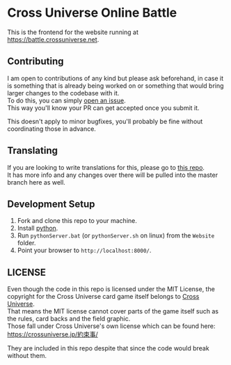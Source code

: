 # Cross Universe Online Battle
This is the frontend for the website running at https://battle.crossuniverse.net.

## Contributing
I am open to contributions of any kind but please ask beforehand, in case it is something that is already being worked on or something that would bring larger changes to the codebase with it.  
To do this, you can simply [open an issue](https://github.com/Psychpsyo/Cross-Universe-Online-Frontend/issues/new).  
This way you'll know your PR can get accepted once you submit it.  

This doesn't apply to minor bugfixes, you'll probably be fine without coordinating those in advance.

## Translating
If you are looking to write translations for this, please go to [this repo](https://github.com/Psychpsyo/Cross-Universe-Online-translations).  
It has more info and any changes over there will be pulled into the master branch here as well.

## Development Setup
1. Fork and clone this repo to your machine.
2. Install [python](https://www.python.org/downloads/).
3. Run `pythonServer.bat` (or `pythonServer.sh` on linux) from the `Website` folder.
4. Point your browser to `http://localhost:8000/`.

## LICENSE

Even though the code in this repo is licensed under the MIT License, the copyright for the Cross Universe card game itself belongs to [Cross Universe](https://crossuniverse.jp/).  
That means the MIT license cannot cover parts of the game itself such as the rules, card backs and the field graphic.  
Those fall under Cross Universe's own license which can be found here: https://crossuniverse.jp/約束事/

They are included in this repo despite that since the code would break without them.
